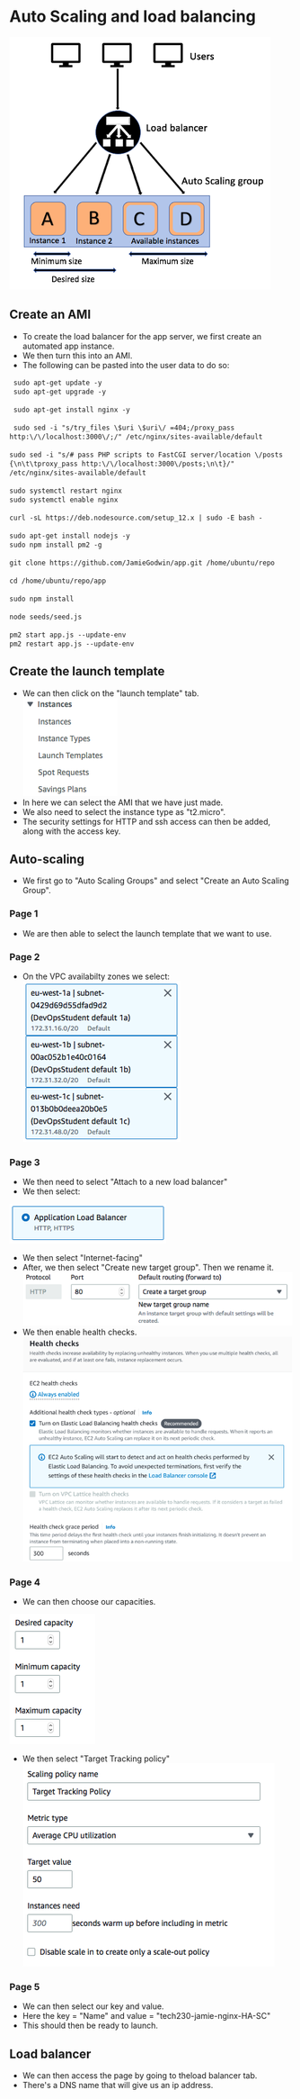 # Auto Scaling and load balancing
![](3.2.png)

## Create an AMI
- To create the load balancer for the app server, we first create an automated app instance.
- We then turn this into an AMI.
- The following can be pasted into the user data to do so:
```
 sudo apt-get update -y
 sudo apt-get upgrade -y

 sudo apt-get install nginx -y

 sudo sed -i "s/try_files \$uri \$uri\/ =404;/proxy_pass http:\/\/localhost:3000\/;/" /etc/nginx/sites-available/default

sudo sed -i "s/# pass PHP scripts to FastCGI server/location \/posts {\n\t\tproxy_pass http:\/\/localhost:3000\/posts;\n\t}/" /etc/nginx/sites-available/default

sudo systemctl restart nginx
sudo systemctl enable nginx

curl -sL https://deb.nodesource.com/setup_12.x | sudo -E bash -

sudo apt-get install nodejs -y
sudo npm install pm2 -g

git clone https://github.com/JamieGodwin/app.git /home/ubuntu/repo

cd /home/ubuntu/repo/app

sudo npm install

node seeds/seed.js

pm2 start app.js --update-env
pm2 restart app.js --update-env
```

## Create the launch template
- We can then click on the "launch template" tab.
![](3.5.png)
- In here we can select the AMI that we have just made.
- We also need to select the instance type as "t2.micro".
- The security settings for HTTP and ssh access can then be added, along with the access key.
## Auto-scaling
- We first go to "Auto Scaling Groups" and select "Create an Auto Scaling Group". 
### Page 1 
- We are then able to select the launch template that we want to use.
### Page 2
- On the VPC availabilty zones we select: 
![](1.5.png)
### Page 3
- We then need to select "Attach to a new load balancer"
- We then select: 

![](1.6.png)
- We then select "Internet-facing"
- After, we then select "Create new target group". Then we rename it.
![](1.7.png)
- We then enable health checks.
![](3.4.png)
### Page 4
- We can then choose our capacities.

![](1.8.png)
- We then select "Target Tracking policy"
![](1.9.png)
### Page 5
- We can then select our key and value.
- Here the key = "Name" and value = "tech230-jamie-nginx-HA-SC"
- This should then be ready to launch. 

## Load balancer
- We can then access the page by going to theload balancer tab. 
- There's a DNS name that will give us an ip address.